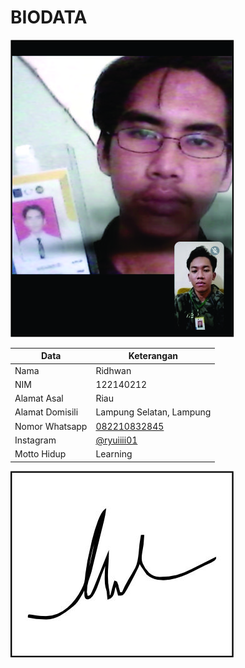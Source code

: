 # BIODATA

![Foto](212_foto.jpg)

| Data            | Keterangan |
| --------------- | ------------- |
| Nama            | Ridhwan |
| NIM             | 122140212 |
| Alamat Asal     | Riau |
| Alamat Domisili | Lampung Selatan, Lampung |
| Nomor Whatsapp  | [082210832845](https://wa.me/+6282210832845) |
| Instagram       | [@ryuiiii01](https://instagram.com/ryuiiii01) |
| Motto Hidup     | Learning |

![TTD](212_ttd.jpg)
